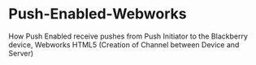Push-Enabled-Webworks
=====================

How Push Enabled receive pushes from Push Initiator to the Blackberry device, Webworks HTML5 (Creation of Channel between Device and Server)